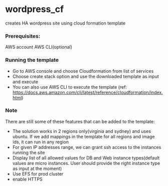 # wordpress_cf
creates HA wordpress site using cloud formation template

### Prerequisites:

AWS account
AWS CLI(optional)

### Running the template

- Go to AWS console and choose Cloudformation from list of services
- Choose create stack option and use the downloaded template as input and execute
- You can also use AWS CLI to execute the template (ref: https://docs.aws.amazon.com/cli/latest/reference/cloudformation/index.html)

### Note
There are still some of these features that can be added to the template:
- The solution works in 2 regions only(virginia and sydney) and uses ubuntu. If we add mappings in the template for all regions and image ids, it can run in any region
- For given IP addresses range, we can grant ssh access to the instances running the site 
- Display list of all allowed values for DB and Web instance types(default values are micro instances. User should provide the right instance type as input at the moment) 
- Use EFS for prod cluster
- enable HTTPS




